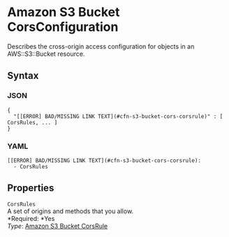 # Amazon S3 Bucket CorsConfiguration<a name="aws-properties-s3-bucket-cors"></a>

Describes the cross\-origin access configuration for objects in an  AWS::S3::Bucket resource\.

## Syntax<a name="w3ab2c21c14e1479b5"></a>

### JSON<a name="aws-properties-s3-bucket-cors-syntax.json"></a>

```
{
  "[[ERROR] BAD/MISSING LINK TEXT](#cfn-s3-bucket-cors-corsrule)" : [ CorsRules, ... ]
}
```

### YAML<a name="aws-properties-s3-bucket-cors-syntax.yaml"></a>

```
[[ERROR] BAD/MISSING LINK TEXT](#cfn-s3-bucket-cors-corsrule):
  - CorsRules
```

## Properties<a name="w3ab2c21c14e1479b7"></a>

`CorsRules`  
A set of origins and methods that you allow\.  
*Required: *Yes  
*Type*: [Amazon S3 Bucket CorsRule](aws-properties-s3-bucket-cors-corsrule.md)